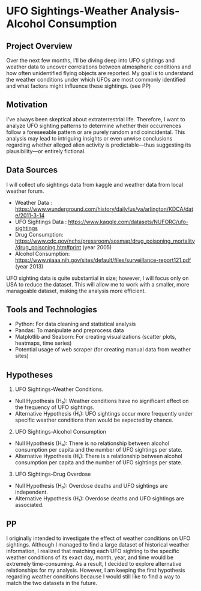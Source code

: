# UFO Sightings-Weather Analysis-Alcohol Consumption
## Project Overview
Over the next few months, I’ll be diving deep into UFO sightings and weather data to uncover correlations between atmospheric conditions and how often unidentified flying objects are reported. My goal is to understand the weather conditions under which UFOs are most commonly identified and what factors might influence these sightings. (see PP)
## Motivation
I've always been skeptical about extraterrestrial life. Therefore, I want to analyze UFO sighting patterns to determine whether their occurrences follow a foreseeable pattern or are purely random and coincidental. This analysis may lead to intriguing insights or even unwise conclusions regarding whether alleged alien activity is predictable—thus suggesting its plausibility—or entirely fictional.
## Data Sources
I will collect ufo sightings data from kaggle and weather data from local weather forum.
* Weather Data : https://www.wunderground.com/history/daily/us/va/arlington/KDCA/date/2011-3-14
* UFO Sightings Data : https://www.kaggle.com/datasets/NUFORC/ufo-sightings 
* Drug Consumption: https://www.cdc.gov/nchs/pressroom/sosmap/drug_poisoning_mortality/drug_poisoning.htm#print  (year 2005)
* Alcohol Consumption: https://www.niaaa.nih.gov/sites/default/files/surveillance-report121.pdf (year 2013)
  
UFO sighting data is quite substantial in size; however, I will focus only on USA to reduce the dataset. This will allow me to work with a smaller, more manageable dataset, making the analysis more efficient.

## Tools and Technologies
* Python: For data cleaning and statistical analysis
* Pandas: To manipulate and preprocess data
* Matplotlib and Seaborn: For creating visualizations (scatter plots, heatmaps, time series)
* Potential usage of web scraper (for creating manual data from weather sites)

## Hypotheses
1. UFO Sightings-Weather Conditions.
* Null Hypothesis (H₀): Weather conditions have no significant effect on the frequency of UFO sightings.
* Alternative Hypothesis (H₁): UFO sightings occur more frequently under specific weather conditions than would be expected by chance.
2. UFO Sightings-Alcohol Consumption
* Null Hypothesis (H₀): There is no relationship between alcohol consumption per capita and the number of UFO sightings per state.
* Alternative Hypothesis (H₁): There is a relationship between alcohol consumption per capita and the number of UFO sightings per state.
3. UFO Sightings-Drug Overdose
* Null Hypothesis (H₀): Overdose deaths and UFO sightings are independent.
* Alternative Hypothesis (H₁): Overdose deaths and UFO sightings are associated.


## PP
I originally intended to investigate the effect of weather conditions on UFO sightings. Although I managed to find a large dataset of historical weather information, I realized that matching each UFO sighting to the specific weather conditions of its exact day, month, year, and time would be extremely time-consuming. As a result, I decided to explore alternative relationships for my analysis. However, I am keeping the first hypothesis regarding weather conditions because I would still like to find a way to match the two datasets in the future.
